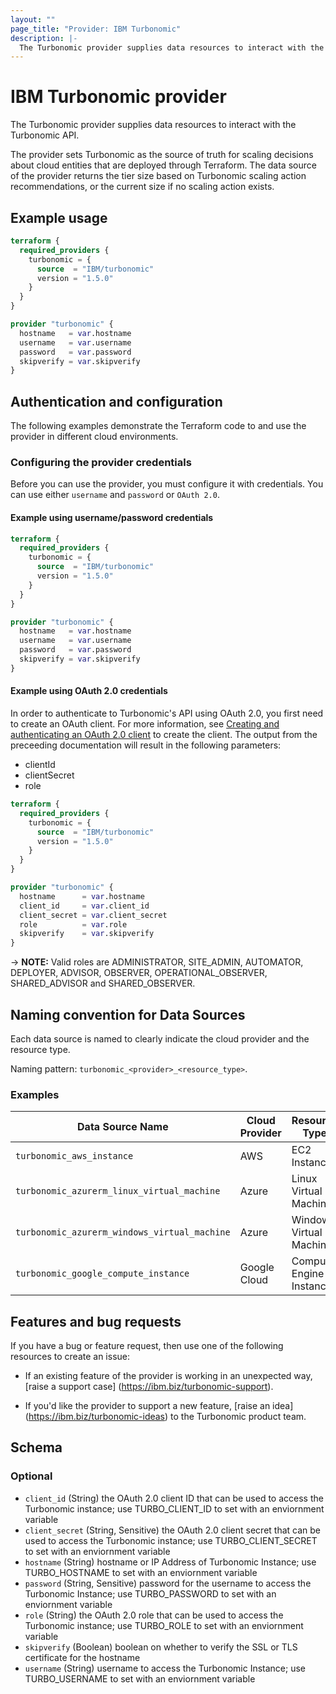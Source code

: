 ```yaml
---
layout: ""
page_title: "Provider: IBM Turbonomic"
description: |-
  The Turbonomic provider supplies data resources to interact with the Turbonomic API.
---
```


# IBM Turbonomic provider

The Turbonomic provider supplies data resources to interact with the Turbonomic API.

The provider sets Turbonomic as the source of truth for scaling decisions about cloud
entities that are deployed through Terraform. The data source of the provider returns
the tier size based on Turbonomic scaling action recommendations, or the current size
if no scaling action exists.

## Example usage

```terraform
terraform {
  required_providers {
    turbonomic = {
      source  = "IBM/turbonomic"
      version = "1.5.0"
    }
  }
}

provider "turbonomic" {
  hostname   = var.hostname
  username   = var.username
  password   = var.password
  skipverify = var.skipverify
}
```

## Authentication and configuration

The following examples demonstrate the Terraform code to and use the provider in different cloud environments.

### Configuring the provider credentials

Before you can use the provider, you must configure it with credentials.  You can use either `username` and `password` or `OAuth 2.0`.

#### Example using username/password credentials

```terraform
terraform {
  required_providers {
    turbonomic = {
      source  = "IBM/turbonomic"
      version = "1.5.0"
    }
  }
}

provider "turbonomic" {
  hostname   = var.hostname
  username   = var.username
  password   = var.password
  skipverify = var.skipverify
}
```

#### Example using OAuth 2.0 credentials

In order to authenticate to Turbonomic's API using OAuth 2.0, you first need to create an OAuth client.
For more information, see [Creating and authenticating an OAuth 2.0 client](https://www.ibm.com/docs/en/tarm/8.15.0?topic=cookbook-authenticating-oauth-20-clients-api#cookbook_administration_oauth_authentication__title__4)
to create the client. The output from the preceeding documentation will result in the following parameters:
- clientId
- clientSecret
- role

```terraform
terraform {
  required_providers {
    turbonomic = {
      source  = "IBM/turbonomic"
      version = "1.5.0"
    }
  }
}

provider "turbonomic" {
  hostname      = var.hostname
  client_id     = var.client_id
  client_secret = var.client_secret
  role          = var.role
  skipverify    = var.skipverify
}
```

-> **NOTE:** Valid roles are ADMINISTRATOR, SITE_ADMIN, AUTOMATOR, DEPLOYER, ADVISOR, OBSERVER, OPERATIONAL_OBSERVER, SHARED_ADVISOR and SHARED_OBSERVER.

## Naming convention for Data Sources
Each data source is named to clearly indicate the cloud provider and the resource type.

Naming pattern: `turbonomic_<provider>_<resource_type>`.

### Examples
| Data Source Name                             | Cloud Provider    | Resource Type           |
|----------------------------------------------|-------------------|-------------------------|
| `turbonomic_aws_instance`                    | AWS               | EC2 Instance            |
| `turbonomic_azurerm_linux_virtual_machine`   | Azure             | Linux Virtual Machine   |
| `turbonomic_azurerm_windows_virtual_machine` | Azure             | Windows Virtual Machine |
| `turbonomic_google_compute_instance`         | Google Cloud      | Compute Engine Instance |



## Features and bug requests

If you have a bug or feature request, then use one of the following resources to create an issue:

* If an existing feature of the provider is working in an unexpected way, [raise a support case] (https://ibm.biz/turbonomic-support).

* If you'd like the provider to support a new feature, [raise an idea] (https://ibm.biz/turbonomic-ideas)
 to the Turbonomic product team.

<!-- schema generated by tfplugindocs -->
## Schema

### Optional

- `client_id` (String) the OAuth 2.0 client ID that can be used to access the Turbonomic instance; use TURBO_CLIENT_ID to set with an enviornment variable
- `client_secret` (String, Sensitive) the OAuth 2.0 client secret that can be used to access the Turbonomic instance; use TURBO_CLIENT_SECRET to set with an enviornment variable
- `hostname` (String) hostname or IP Address of Turbonomic Instance; use TURBO_HOSTNAME to set with an enviornment variable
- `password` (String, Sensitive) password for the username to access the Turbonomic Instance; use TURBO_PASSWORD to set with an enviornment variable
- `role` (String) the OAuth 2.0 role that can be used to access the Turbonomic instance; use TURBO_ROLE to set with an enviornment variable
- `skipverify` (Boolean) boolean on whether to verify the SSL or TLS certificate for the hostname
- `username` (String) username to access the Turbonomic Instance; use TURBO_USERNAME to set with an enviornment variable

